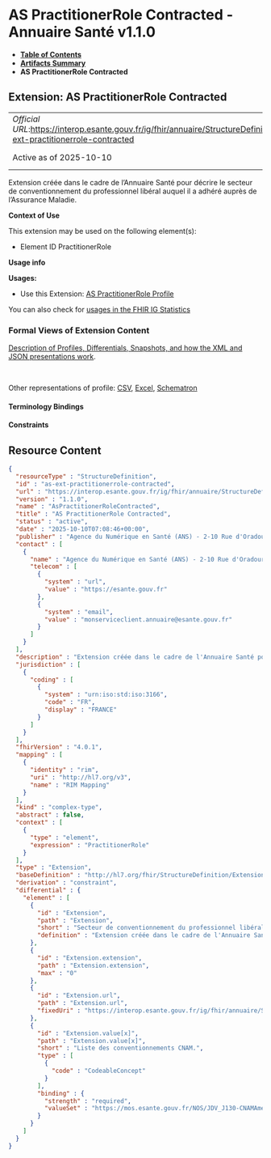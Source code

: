 # AS PractitionerRole Contracted - Annuaire Santé v1.1.0

* [**Table of Contents**](toc.md)
* [**Artifacts Summary**](artifacts.md)
* **AS PractitionerRole Contracted**

## Extension: AS PractitionerRole Contracted 

| | |
| :--- | :--- |
| *Official URL*:https://interop.esante.gouv.fr/ig/fhir/annuaire/StructureDefinition/as-ext-practitionerrole-contracted | *Version*:1.1.0 |
| Active as of 2025-10-10 | *Computable Name*:AsPractitionerRoleContracted |

Extension créée dans le cadre de l’Annuaire Santé pour décrire le secteur de conventionnement du professionnel libéral auquel il a adhéré auprès de l’Assurance Maladie.

**Context of Use**

This extension may be used on the following element(s):

* Element ID PractitionerRole

**Usage info**

**Usages:**

* Use this Extension: [AS PractitionerRole Profile](StructureDefinition-as-practitionerrole.md)

You can also check for [usages in the FHIR IG Statistics](https://packages2.fhir.org/xig/ans.fhir.fr.annuaire|current/StructureDefinition/as-ext-practitionerrole-contracted)

### Formal Views of Extension Content

 [Description of Profiles, Differentials, Snapshots, and how the XML and JSON presentations work](http://build.fhir.org/ig/FHIR/ig-guidance/readingIgs.html#structure-definitions). 

 

Other representations of profile: [CSV](StructureDefinition-as-ext-practitionerrole-contracted.csv), [Excel](StructureDefinition-as-ext-practitionerrole-contracted.xlsx), [Schematron](StructureDefinition-as-ext-practitionerrole-contracted.sch) 

#### Terminology Bindings

#### Constraints



## Resource Content

```json
{
  "resourceType" : "StructureDefinition",
  "id" : "as-ext-practitionerrole-contracted",
  "url" : "https://interop.esante.gouv.fr/ig/fhir/annuaire/StructureDefinition/as-ext-practitionerrole-contracted",
  "version" : "1.1.0",
  "name" : "AsPractitionerRoleContracted",
  "title" : "AS PractitionerRole Contracted",
  "status" : "active",
  "date" : "2025-10-10T07:08:46+00:00",
  "publisher" : "Agence du Numérique en Santé (ANS) - 2-10 Rue d'Oradour-sur-Glane, 75015 Paris",
  "contact" : [
    {
      "name" : "Agence du Numérique en Santé (ANS) - 2-10 Rue d'Oradour-sur-Glane, 75015 Paris",
      "telecom" : [
        {
          "system" : "url",
          "value" : "https://esante.gouv.fr"
        },
        {
          "system" : "email",
          "value" : "monserviceclient.annuaire@esante.gouv.fr"
        }
      ]
    }
  ],
  "description" : "Extension créée dans le cadre de l'Annuaire Santé pour décrire le secteur de conventionnement du professionnel libéral auquel il a adhéré auprès de l'Assurance Maladie.",
  "jurisdiction" : [
    {
      "coding" : [
        {
          "system" : "urn:iso:std:iso:3166",
          "code" : "FR",
          "display" : "FRANCE"
        }
      ]
    }
  ],
  "fhirVersion" : "4.0.1",
  "mapping" : [
    {
      "identity" : "rim",
      "uri" : "http://hl7.org/v3",
      "name" : "RIM Mapping"
    }
  ],
  "kind" : "complex-type",
  "abstract" : false,
  "context" : [
    {
      "type" : "element",
      "expression" : "PractitionerRole"
    }
  ],
  "type" : "Extension",
  "baseDefinition" : "http://hl7.org/fhir/StructureDefinition/Extension",
  "derivation" : "constraint",
  "differential" : {
    "element" : [
      {
        "id" : "Extension",
        "path" : "Extension",
        "short" : "Secteur de conventionnement du professionnel libéral auquel il a adhéré auprès de l'Assurance Maladie (Synonyme : secteurConventionnement).",
        "definition" : "Extension créée dans le cadre de l'Annuaire Santé pour décrire le secteur de conventionnement du professionnel libéral auquel il a adhéré auprès de l'Assurance Maladie."
      },
      {
        "id" : "Extension.extension",
        "path" : "Extension.extension",
        "max" : "0"
      },
      {
        "id" : "Extension.url",
        "path" : "Extension.url",
        "fixedUri" : "https://interop.esante.gouv.fr/ig/fhir/annuaire/StructureDefinition/as-ext-practitionerrole-contracted"
      },
      {
        "id" : "Extension.value[x]",
        "path" : "Extension.value[x]",
        "short" : "Liste des conventionnements CNAM.",
        "type" : [
          {
            "code" : "CodeableConcept"
          }
        ],
        "binding" : {
          "strength" : "required",
          "valueSet" : "https://mos.esante.gouv.fr/NOS/JDV_J130-CNAMAmeliSecteurConventionnement-RASS/FHIR/JDV-J130-CNAMAmeliSecteurConventionnement-RASS"
        }
      }
    ]
  }
}

```
